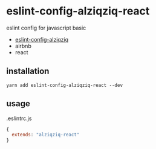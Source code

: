 # eslint-config-alziqziq-react
eslint config for javascript basic
- [eslint-config-alziqziq](packages/eslint-config-alziqziq/README.md)
- airbnb
- react


## installation
```shell
yarn add eslint-config-alziqziq-react --dev
```

## usage
.eslintrc.js
```js
{
  extends: "alziqziq-react"
}
```